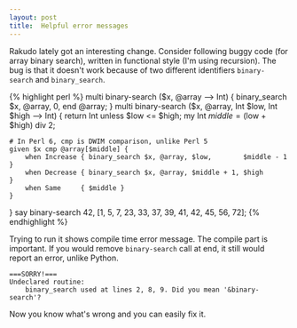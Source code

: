 ```yaml
---
layout: post
title:  Helpful error messages
---
```

Rakudo lately got an interesting change. Consider following buggy code
(for array binary search), written in functional style (I'm using
recursion). The bug is that it doesn't work because of two different
identifiers `binary-search` and `binary_search`.

{% highlight perl %}
multi binary-search ($x, @array --> Int) {
    binary_search $x, @array, 0, end @array;
}
multi binary-search ($x, @array, Int $low, Int $high --> Int) {
    return Int unless $low <= $high;
    my Int $middle = ($low + $high) div 2;

    # In Perl 6, cmp is DWIM comparison, unlike Perl 5
    given $x cmp @array[$middle] {
        when Increase { binary_search $x, @array, $low,        $middle - 1 }
        when Decrease { binary_search $x, @array, $middle + 1, $high       }
        when Same     { $middle }
    }
}
say binary-search 42, [1, 5, 7, 23, 33, 37, 39, 41, 42, 45, 56, 72];
{% endhighlight %}

Trying to run it shows compile time error message. The compile part is
important. If you would remove `binary-search` call at end, it still
would report an error, unlike Python.

    ===SORRY!===
    Undeclared routine:
        binary_search used at lines 2, 8, 9. Did you mean '&binary-search'?

Now you know what's wrong and you can easily fix it.
